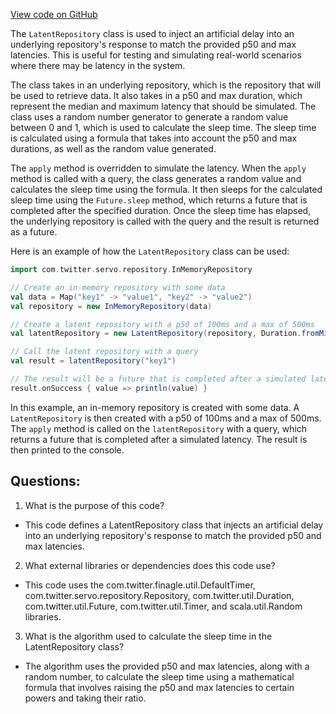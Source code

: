 [View code on GitHub](https://github.com/misbahsy/the-algorithm/timelineranker/server/src/main/scala/com/twitter/timelineranker/util/LatentRepository.scala)

The `LatentRepository` class is used to inject an artificial delay into an underlying repository's response to match the provided p50 and max latencies. This is useful for testing and simulating real-world scenarios where there may be latency in the system. 

The class takes in an underlying repository, which is the repository that will be used to retrieve data. It also takes in a p50 and max duration, which represent the median and maximum latency that should be simulated. The class uses a random number generator to generate a random value between 0 and 1, which is used to calculate the sleep time. The sleep time is calculated using a formula that takes into account the p50 and max durations, as well as the random value generated. 

The `apply` method is overridden to simulate the latency. When the `apply` method is called with a query, the class generates a random value and calculates the sleep time using the formula. It then sleeps for the calculated sleep time using the `Future.sleep` method, which returns a future that is completed after the specified duration. Once the sleep time has elapsed, the underlying repository is called with the query and the result is returned as a future. 

Here is an example of how the `LatentRepository` class can be used:

```scala
import com.twitter.servo.repository.InMemoryRepository

// Create an in-memory repository with some data
val data = Map("key1" -> "value1", "key2" -> "value2")
val repository = new InMemoryRepository(data)

// Create a latent repository with a p50 of 100ms and a max of 500ms
val latentRepository = new LatentRepository(repository, Duration.fromMilliseconds(100), Duration.fromMilliseconds(500))

// Call the latent repository with a query
val result = latentRepository("key1")

// The result will be a future that is completed after a simulated latency
result.onSuccess { value => println(value) }
``` 

In this example, an in-memory repository is created with some data. A `LatentRepository` is then created with a p50 of 100ms and a max of 500ms. The `apply` method is called on the `latentRepository` with a query, which returns a future that is completed after a simulated latency. The result is then printed to the console.
## Questions: 
 1. What is the purpose of this code?
- This code defines a LatentRepository class that injects an artificial delay into an underlying repository's response to match the provided p50 and max latencies.

2. What external libraries or dependencies does this code use?
- This code uses the com.twitter.finagle.util.DefaultTimer, com.twitter.servo.repository.Repository, com.twitter.util.Duration, com.twitter.util.Future, com.twitter.util.Timer, and scala.util.Random libraries.

3. What is the algorithm used to calculate the sleep time in the LatentRepository class?
- The algorithm uses the provided p50 and max latencies, along with a random number, to calculate the sleep time using a mathematical formula that involves raising the p50 and max latencies to certain powers and taking their ratio.